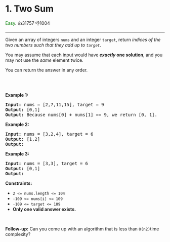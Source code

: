 # 1. Two Sum
<span style="color:green">Easy</span>. :thumbsup:31757 :thumbsdown:1004<br/>

---
Given an array of integers `nums` and an integer `target`, return *indices of the two numbers such that they add up to `target`*.


You may assume that each input would have ***exactly* one solution**, and you may not use the *same* element twice.


You can return the answer in any order.


 



<br/>****Example 1:****


<pre>
<b>Input:</b> nums = [2,7,11,15], target = 9
<b>Output:</b> [0,1]
<b>Output:</b> Because nums[0] + nums[1] == 9, we return [0, 1].
</pre>
****Example 2:****


<pre>
<b>Input:</b> nums = [3,2,4], target = 6
<b>Output:</b> [1,2]
<b>Output:</b> 
</pre>
****Example 3:****


<pre>
<b>Input:</b> nums = [3,3], target = 6
<b>Output:</b> [0,1]
<b>Output:</b> 
</pre>

**Constraints:**


* `2 <= nums.length <= 104`
* `-109 <= nums[i] <= 109`
* `-109 <= target <= 109`
* **Only one valid answer exists.**

 




**Follow-up:** Can you come up with an algorithm that is less than `O(n2)`time complexity?